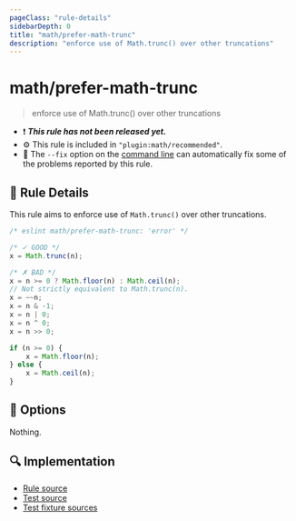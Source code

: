 ```yaml
---
pageClass: "rule-details"
sidebarDepth: 0
title: "math/prefer-math-trunc"
description: "enforce use of Math.trunc() over other truncations"
---
```


# math/prefer-math-trunc

> enforce use of Math.trunc() over other truncations

- :exclamation: <badge text="This rule has not been released yet." vertical="middle" type="error"> **_This rule has not been released yet._** </badge>
- :gear: This rule is included in `"plugin:math/recommended"`.
- :wrench: The `--fix` option on the [command line](https://eslint.org/docs/user-guide/command-line-interface#fixing-problems) can automatically fix some of the problems reported by this rule.

## :book: Rule Details

This rule aims to enforce use of `Math.trunc()` over other truncations.

<eslint-code-block fix>

<!-- eslint-skip -->

```js
/* eslint math/prefer-math-trunc: 'error' */

/* ✓ GOOD */
x = Math.trunc(n);

/* ✗ BAD */
x = n >= 0 ? Math.floor(n) : Math.ceil(n);
// Not strictly equivalent to Math.trunc(n).
x = ~~n;
x = n & -1;
x = n | 0;
x = n ^ 0;
x = n >> 0;

if (n >= 0) {
    x = Math.floor(n);
} else {
    x = Math.ceil(n);
}
```

</eslint-code-block>

## :wrench: Options

Nothing.

## :mag: Implementation

- [Rule source](https://github.com/ota-meshi/eslint-plugin-math/blob/main/src/rules/prefer-math-trunc.ts)
- [Test source](https://github.com/ota-meshi/eslint-plugin-math/blob/main/tests/src/rules/prefer-math-trunc.ts)
- [Test fixture sources](https://github.com/ota-meshi/eslint-plugin-math/tree/main/tests/fixtures/rules/prefer-math-trunc)
